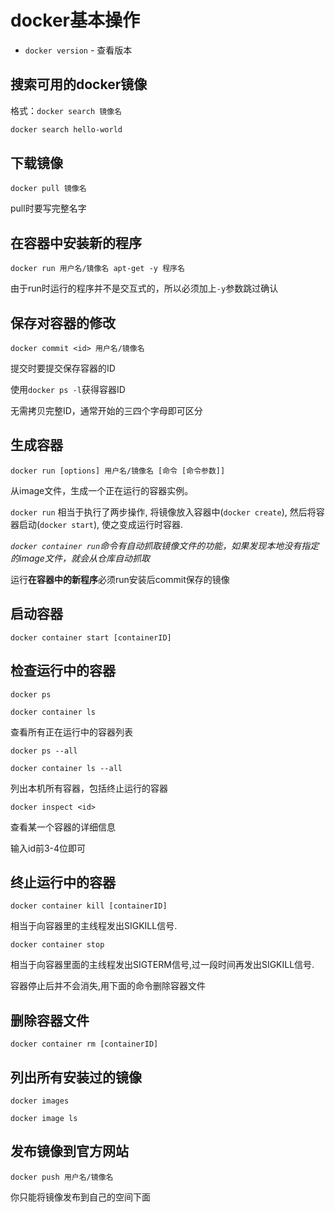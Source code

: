 # docker基本操作

- `docker version` - 查看版本



## 搜索可用的docker镜像

格式：`docker search 镜像名`

```bash
docker search hello-world
```



## 下载镜像

`docker pull 镜像名`

pull时要写完整名字



## 在容器中安装新的程序

`docker run 用户名/镜像名 apt-get -y 程序名`

由于run时运行的程序并不是交互式的，所以必须加上`-y`参数跳过确认



## 保存对容器的修改

`docker commit <id> 用户名/镜像名`

提交时要提交保存容器的ID

使用`docker ps -l`获得容器ID

无需拷贝完整ID，通常开始的三四个字母即可区分



## 生成容器

`docker run [options] 用户名/镜像名 [命令 [命令参数]] `

从image文件，生成一个正在运行的容器实例。

`docker run` 相当于执行了两步操作, 将镜像放入容器中(`docker create`), 然后将容器启动(`docker start`), 使之变成运行时容器.

*`docker container run`命令有自动抓取镜像文件的功能，如果发现本地没有指定的image文件，就会从仓库自动抓取*

运行**在容器中的新程序**必须run安装后commit保存的镜像



## 启动容器

`docker container start [containerID]`



## 检查运行中的容器

`docker ps` 

`docker container ls`

查看所有正在运行中的容器列表

`docker ps --all`

`docker container ls --all`

列出本机所有容器，包括终止运行的容器

`docker inspect <id>`

查看某一个容器的详细信息

输入id前3-4位即可



## 终止运行中的容器

`docker container kill [containerID]`

相当于向容器里的主线程发出SIGKILL信号.

`docker container stop`

相当于向容器里面的主线程发出SIGTERM信号,过一段时间再发出SIGKILL信号.



容器停止后并不会消失,用下面的命令删除容器文件



## 删除容器文件

`docker container rm [containerID]`



## 列出所有安装过的镜像

`docker images`

`docker image ls`



## 发布镜像到官方网站

`docker push 用户名/镜像名`

你只能将镜像发布到自己的空间下面